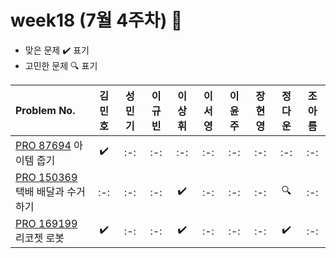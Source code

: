 # week18 (7월 4주차) :pencil:

- 맞은 문제 :heavy_check_mark: 표기
- 고민한 문제 :mag: 표기

| Problem No. | 김민호 | 성민기 | 이규빈 | 이상휘 | 이서영 | 이윤주 | 장현영 | 정다운 | 조아름 | 
| :---------- | :----: | :----: | :----: | :----: | :----: | :----: | :----: | :----: | :----: |
| [PRO 87694](https://school.programmers.co.kr/learn/courses/30/lessons/87694) 아이템 줍기 |   :heavy_check_mark:   |   :-:   |   :-:   |   :-:   |   :-:   | :-:   |   :-:   |   :-:   |   :-:   |
| [PRO 150369](https://school.programmers.co.kr/learn/courses/30/lessons/150369) 택배 배달과 수거하기 |   :-:   |   :-:   |   :-:   |   :heavy_check_mark:   |   :-:   |   :-:  |   :-:   |   :mag:   |   :-:   |
| [PRO 169199](https://school.programmers.co.kr/learn/courses/30/lessons/169199) 리코쳇 로봇 |   :heavy_check_mark:   |   :-:   |  :-:   |   :heavy_check_mark:   |   :-:   |  :-:   |  :-:    |   :heavy_check_mark:   |   :-:   |
